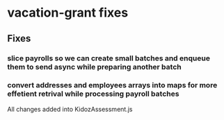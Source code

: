 # vacation-grant fixes

## Fixes
###  slice payrolls so we can create small batches and enqueue them to send async while preparing another batch
###  convert addresses and employees arrays into maps for more effetient retrival while processing payroll batches

All changes added into KidozAssessment.js 

